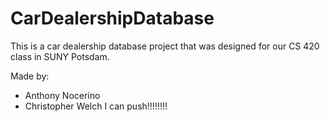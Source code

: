 # CarDealershipDatabase

This is a car dealership database project that was designed for our CS 420 class in SUNY Potsdam.

Made by:
- Anthony Nocerino
- Christopher Welch
I can push!!!!!!!!